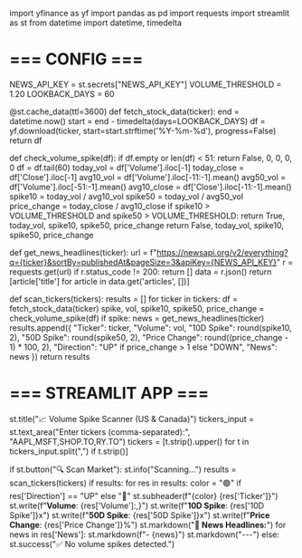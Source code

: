 import yfinance as yf
import pandas as pd
import requests
import streamlit as st
from datetime import datetime, timedelta

# === CONFIG ===
NEWS_API_KEY = st.secrets["NEWS_API_KEY"]
VOLUME_THRESHOLD = 1.20
LOOKBACK_DAYS = 60

@st.cache_data(ttl=3600)
def fetch_stock_data(ticker):
    end = datetime.now()
    start = end - timedelta(days=LOOKBACK_DAYS)
    df = yf.download(ticker, start=start.strftime('%Y-%m-%d'), progress=False)
    return df

def check_volume_spike(df):
    if df.empty or len(df) < 51:
        return False, 0, 0, 0, 0
    df = df.tail(60)
    today_vol = df['Volume'].iloc[-1]
    today_close = df['Close'].iloc[-1]
    avg10_vol = df['Volume'].iloc[-11:-1].mean()
    avg50_vol = df['Volume'].iloc[-51:-1].mean()
    avg10_close = df['Close'].iloc[-11:-1].mean()
    spike10 = today_vol / avg10_vol
    spike50 = today_vol / avg50_vol
    price_change = today_close / avg10_close
    if spike10 > VOLUME_THRESHOLD and spike50 > VOLUME_THRESHOLD:
        return True, today_vol, spike10, spike50, price_change
    return False, today_vol, spike10, spike50, price_change

def get_news_headlines(ticker):
    url = f"https://newsapi.org/v2/everything?q={ticker}&sortBy=publishedAt&pageSize=3&apiKey={NEWS_API_KEY}"
    r = requests.get(url)
    if r.status_code != 200:
        return []
    data = r.json()
    return [article['title'] for article in data.get('articles', [])]

def scan_tickers(tickers):
    results = []
    for ticker in tickers:
        df = fetch_stock_data(ticker)
        spike, vol, spike10, spike50, price_change = check_volume_spike(df)
        if spike:
            news = get_news_headlines(ticker)
            results.append({
                "Ticker": ticker,
                "Volume": vol,
                "10D Spike": round(spike10, 2),
                "50D Spike": round(spike50, 2),
                "Price Change": round((price_change - 1) * 100, 2),
                "Direction": "UP" if price_change > 1 else "DOWN",
                "News": news
            })
    return results

# === STREAMLIT APP ===

st.title("📈 Volume Spike Scanner (US & Canada)")
tickers_input = st.text_area("Enter tickers (comma-separated):", "AAPL,MSFT,SHOP.TO,RY.TO")
tickers = [t.strip().upper() for t in tickers_input.split(",") if t.strip()]

if st.button("🔍 Scan Market"):
    st.info("Scanning...")
    results = scan_tickers(tickers)
    if results:
        for res in results:
            color = "🟢" if res['Direction'] == "UP" else "🔴"
            st.subheader(f"{color} {res['Ticker']}")
            st.write(f"**Volume**: {res['Volume']:,}")
            st.write(f"**10D Spike**: {res['10D Spike']}x")
            st.write(f"**50D Spike**: {res['50D Spike']}x")
            st.write(f"**Price Change**: {res['Price Change']}%")
            st.markdown("**📰 News Headlines:**")
            for news in res['News']:
                st.markdown(f"- {news}")
            st.markdown("---")
    else:
        st.success("✅ No volume spikes detected.")
